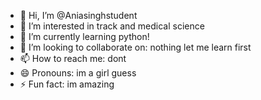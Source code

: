 - 👋 Hi, I’m @Aniasinghstudent
- 👀 I’m interested in track and medical science
- 🌱 I’m currently learning python!
- 💞️ I’m looking to collaborate on: nothing let me learn first
- 📫 How to reach me: dont
- 😄 Pronouns: im a girl guess
- ⚡ Fun fact: im amazing

<!---
Aniasinghstudent/Aniasinghstudent is a ✨ special ✨ repository because its `README.md` (this file) appears on your GitHub profile.
You can click the Preview link to take a look at your changes.
--->
